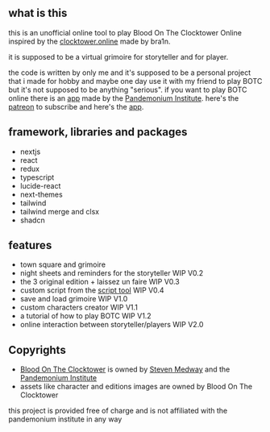 ## what is this

this is an unofficial online tool to play Blood On The Clocktower Online inspired by the [clocktower.online](https://clocktower.online) made by bra1n.

it is supposed to be a virtual grimoire for storyteller and for player.

the code is written by only me and it's supposed to be a personal project that i made for hobby and maybe one day use it with my friend to play BOTC but it's not supposed to be anything "serious". if you want to play BOTC online there is an [app](https://online.bloodontheclocktower.com/login) made by the [Pandemonium Institute](https://bloodontheclocktower.com/about-us). here's the [patreon](https://www.patreon.com/botconline) to subscribe and here's the [app](https://online.bloodontheclocktower.com/login).

## framework, libraries and packages

- nextjs
- react
- redux
- typescript
- lucide-react
- next-themes
- tailwind
- tailwind merge and clsx
- shadcn

## features

- town square and grimoire
- night sheets and reminders for the storyteller WIP V0.2
- the 3 original edition + laissez un faire WIP V0.3
- custom script from the [script tool](https://script.bloodontheclocktower.com) WIP V0.4
- save and load grimoire WIP V1.0
- custom characters creator WIP V1.1
- a tutorial of how to play BOTC WIP V1.2
- online interaction between storyteller/players WIP V2.0


## Copyrights

- [Blood On The Clocktower](https://bloodontheclocktower.com) is owned by [Steven Medway](https://www.linkedin.com/in/steven-medway-41726340) and the [Pandemonium Institute](https://bloodontheclocktower.com/about-us)
- assets like character and editions images are owned by Blood On The Clocktower

this project is provided free of charge and is not affiliated with the pandemonium institute in any way
